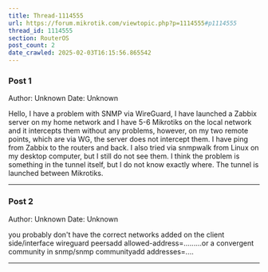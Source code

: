 ```yaml
---
title: Thread-1114555
url: https://forum.mikrotik.com/viewtopic.php?p=1114555#p1114555
thread_id: 1114555
section: RouterOS
post_count: 2
date_crawled: 2025-02-03T16:15:56.865542
---
```


### Post 1
Author: Unknown
Date: Unknown

Hello, I have a problem with SNMP via WireGuard, I have launched a Zabbix server on my home network and I have 5-6 Mikrotiks on the local network and it intercepts them without any problems, however, on my two remote points, which are via WG, the server does not intercept them. I have ping from Zabbix to the routers and back. I also tried via snmpwalk from Linux on my desktop computer, but I still do not see them. I think the problem is something in the tunnel itself, but I do not know exactly where. The tunnel is launched between Mikrotiks.

---
### Post 2
Author: Unknown
Date: Unknown

you probably don't have the correct networks added on the client side/interface wireguard peersadd allowed-address=.........or a convergent community in snmp/snmp communityadd addresses=....

---
